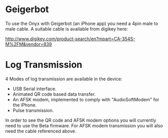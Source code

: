 Geigerbot
=========

To use the Onyx with Geigerbot (an iPhone app) you need a 4pin male to male cable.
A suitable cable is available from digikey here:

http://www.digikey.com/product-search/en?mpart=CA-354S-M%2FM&vendor=839

Log Transmission
================

4 Modes of log transmission are available in the device:

* USB Serial interface.
* Animated QR code based data transfer.
* An AFSK modem, implemented to comply with "AudioSoftModem" for the iPhone.
* Pulse transmission.

In order to see the QR code and AFSK modem options you will currently need to use the
Beta firmware. For AFSK modem transmission you will also need the cable referenced above.
